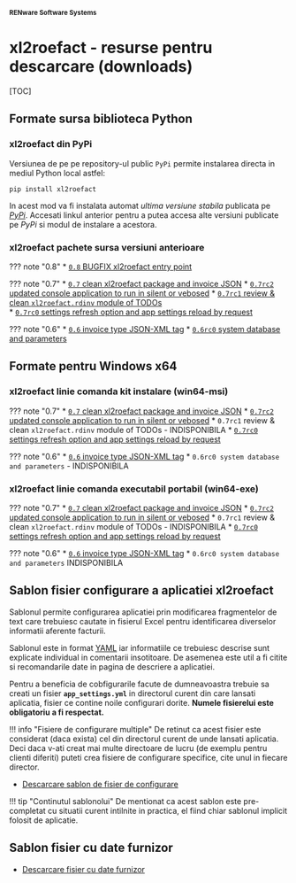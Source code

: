 
<small>**RENware Software Systems**</small>


# xl2roefact - resurse pentru descarcare (downloads)

[TOC]




## Formate sursa biblioteca Python
<a id="format-biblioteca-python"></a>


### xl2roefact din PyPi
<a id="pachetul-xl2roefact-pe-pypi"></a>
Versiunea de pe pe repository-ul public `PyPi` permite instalarea directa in mediul Python local astfel:
```shell
pip install xl2roefact
```
In acest mod va fi instalata automat *ultima versiune stabila* publicata pe *[PyPi](https://pypi.org/project/xl2roefact/)*. Accesati linkul anterior pentru a putea accesa alte versiuni publicate pe *PyPi* si modul de instalare a acestora.


### xl2roefact pachete sursa versiuni anterioare
<a id="pachetul-xl2roefact-python-library-format-sursa"></a>
<!--NOTE: starting with `0.6rc0` source deliverables are available only on `PyPi` -->

??? note "0.8"
    * [`0.8` BUGFIX xl2roefact entry point](https://pypi.org/project/xl2roefact/0.8/)

??? note "0.7"
    * [`0.7` clean xl2roefact package and invoice JSON](https://pypi.org/project/xl2roefact/0.7/)
    * [`0.7rc2` updated console application to run in  silent or vebosed](https://pypi.org/project/xl2roefact/0.7rc2/)
    * [`0.7rc1` review & clean `xl2roefact.rdinv` module of TODOs](https://pypi.org/project/xl2roefact/0.7rc1/)    
    * [`0.7rc0` settings refresh option and app settings reload by request](https://pypi.org/project/xl2roefact/0.7rc0/)

??? note "0.6"
    * [`0.6` invoice type JSON-XML tag](https://pypi.org/project/xl2roefact/0.6)
    * [`0.6rc0` system database and parameters](https://pypi.org/project/xl2roefact/0.6rc0/)






## Formate pentru Windows x64
<a id="format-executabil-windows-x64"></a>

### xl2roefact linie comanda kit instalare (win64-msi)
<a id="aplicatia-xl2roefact-linie-comanda-pachet-instalare-win64-msi"></a>

??? note "0.7"
    * [`0.7` clean xl2roefact package and invoice JSON](../dist/xl2roefact-0.7-win64.msi "download")
    * [`0.7rc2` updated console application to run in  silent or vebosed](../dist/xl2roefact-0.7rc2-win64.msi "download")
    * `0.7rc1` review & clean `xl2roefact.rdinv` module of TODOs - INDISPONIBILA
    * [`0.7rc0` settings refresh option and app settings reload by request](../dist/xl2roefact-0.7rc0-win64.msi "download")

??? note "0.6"
    *  [`0.6` invoice type JSON-XML tag](../dist/xl2roefact-0.6-win64.msi "download")
    * `0.6rc0 system database and parameters` - INDISPONIBILA




### xl2roefact linie comanda executabil portabil (win64-exe)
<a id="aplicatia-xl2roefact-linie-comanda-executabil-portabil-win64-exe"></a>

??? note "0.7"
    * [`0.7` clean xl2roefact package and invoice JSON](../dist/xl2roefact-0.7-win64.exe "download")
    * [`0.7rc2` updated console application to run in  silent or vebosed](../dist/xl2roefact-0.7rc2-win64.exe "download")
    * `0.7rc1` review & clean `xl2roefact.rdinv` module of TODOs - INDISPONIBILA
    * [`0.7rc0` settings refresh option and app settings reload by request](../dist/xl2roefact-0.7rc0-win64.exe "download")

??? note "0.6"
    *  [`0.6` invoice type JSON-XML tag](../dist/xl2roefact-0.6-win64.exe "download")
    * `0.6rc0 system database and parameters` INDISPONIBILA





## Sablon fisier configurare a aplicatiei xl2roefact
<a id="sablon-fisier-configurare-a-aplicatiei-xl2roefact"></a>

Sablonul permite configurarea aplicatiei prin modificarea fragmentelor de text care trebuiesc cautate in fisierul Excel pentru identificarea diverselor informatii aferente facturii.

Sablonul este in format [YAML](https://yaml.org/) iar informatiile ce trebuiesc descrise sunt explicate individual in comentarii insotitoare.
De asemenea este util a fi citite si recomandarile date in pagina de descriere a aplicatiei.

Pentru a beneficia de cobfigurarile facute de dumneavoastra trebuie sa creati un fisier **`app_settings.yml`** in directorul curent din care lansati aplicatia, fisier ce contine noile configurari dorite.
**Numele fisierelui este obligatoriu a fi respectat.**

!!! info "Fisiere de configurare multiple"
    De retinut ca acest fisier este considerat (daca exista) cel din directorul curent de unde lansati aplicatia. Deci daca v-ati creat mai multe directoare de lucru (de exemplu pentru clienti diferiti) puteti crea fisiere de configurare specifice, cite unul in fiecare director.

* [Descarcare sablon de fisier de configurare](./../xl2roefact/data/app_settings.yml "download")

!!! tip "Continutul sablonolui"
    De mentionat ca acest sablon este pre-completat cu situatii curent intilnite in practica, el fiind chiar sablonul implicit folosit de aplicatie.







## Sablon fisier cu date furnizor
<a id="sablon-fisier-cu-date-furnizor"></a>

* [Descarcare fisier cu date furnizor](./../doc/owner_datafile_tmeplate.yml "download")




